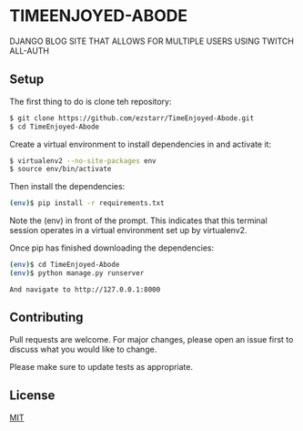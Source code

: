 # TIMEENJOYED-ABODE
DJANGO BLOG SITE THAT ALLOWS FOR MULTIPLE USERS USING TWITCH ALL-AUTH

## Setup

The first thing to do is clone teh repository:

```bash
$ git clone https://github.com/ezstarr/TimeEnjoyed-Abode.git
$ cd TimeEnjoyed-Abode
```
Create a virtual environment to install dependencies in and activate it:

```bash
$ virtualenv2 --no-site-packages env
$ source env/bin/activate
```

Then install the dependencies:
```bash
(env)$ pip install -r requirements.txt
```
Note the (env) in front of the prompt. This indicates that this terminal session operates in a virtual environment set up by virtualenv2.

Once pip has finished downloading the dependencies:
```bash
(env)$ cd TimeEnjoyed-Abode
(env)$ python manage.py runserver
```
`And navigate to http://127.0.0.1:8000`


## Contributing

Pull requests are welcome. For major changes, please open an issue first
to discuss what you would like to change.

Please make sure to update tests as appropriate.

## License

[MIT](https://choosealicense.com/licenses/mit/)
